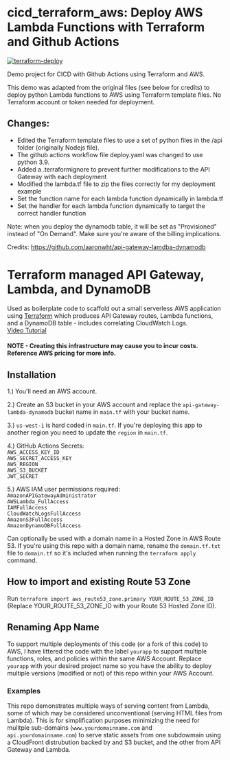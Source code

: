 # cicd_terraform_aws: Deploy AWS Lambda Functions with Terraform and Github Actions
[![terraform-deploy](https://github.com/jmandrake/cicd_terraform_aws/actions/workflows/deploy.yaml/badge.svg)](https://github.com/jmandrake/cicd_terraform_aws/actions/workflows/deploy.yaml)

Demo project for CICD with Github Actions using Terraform and AWS.

This demo was adapted from the original files (see below for credits) to deploy python Lambda functions to AWS using Terraform template files. No Terraform account or token needed for deployment.

## Changes:

- Edited the Terraform template files to use a set of python files in the /api folder (originally Nodejs file).
- The github actions workflow file deploy.yaml was changed to use python 3.9.
- Added a .terraformignore to prevent further modifications to the API Gateway with each deployment
- Modified the lambda.tf file to zip the files correctly for my deployment example
- Set the function name for each lambda function dynamically in lambda.tf
- Set the handler for each lambda function dynamically to target the correct handler function

Note: when you deploy the dynamodb table, it will be set as "Provisioned" instead of "On Demand". Make sure you're aware of the billing implications.


Credits:
https://github.com/aaronwht/api-gateway-lamdba-dynamodb

# Terraform managed API Gateway, Lambda, and DynamoDB

Used as boilerplate code to scaffold out a small serverless AWS application using [Terraform](https://www.terraform.io) which produces API Gateway routes, Lambda functions, and a DynamoDB table - includes correlating CloudWatch Logs.  
[Video Tutorial](https://www.youtube.com/watch?v=Ow0yM4Ebh6k)

#### NOTE - Creating this infrastructure may cause you to incur costs. Reference AWS pricing for more info.

## Installation

1.) You'll need an AWS account.

2.) Create an S3 bucket in your AWS account and replace the `api-gateway-lambda-dynamodb` bucket name in `main.tf` with your bucket name.

3.) `us-west-1` is hard coded in `main.tf`. If you're deploying this app to another region you need to update the `region` in `main.tf`.

4.) GitHub Actions Secrets:  
`AWS_ACCESS_KEY_ID`  
`AWS_SECRET_ACCESS_KEY`  
`AWS_REGION`  
`AWS_S3_BUCKET`  
`JWT_SECRET`

5.) AWS IAM user permissions required:  
`AmazonAPIGatewayAdministrator`  
`AWSLambda_FullAccess`  
`IAMFullAccess`  
`CloudWatchLogsFullAccess`  
`AmazonS3FullAccess`  
`AmazonDynamoDBFullAccess`

Can optionally be used with a domain name in a Hosted Zone in AWS Route 53. If you're using this repo with a domain name, rename the `domain.tf.txt` file to `domain.tf` so it's included when running the `terraform apply` command.

## How to import and existing Route 53 Zone

Run `terraform import aws_route53_zone.primary YOUR_ROUTE_53_ZONE_ID` (Replace YOUR_ROUTE_53_ZONE_ID with your Route 53 Hosted Zone ID).

## Renaming App Name

To support multiple deployments of this code (or a fork of this code) to AWS, I have littered the code with the label `yourapp` to support multiple functions, roles, and policies within the same AWS Account. Replace `yourapp` with your desired project name so you have the ability to deploy multiple versions (modified or not) of this repo within your AWS Account.

### Examples

This repo demonstrates multiple ways of serving content from Lambda, some of which may be considered unconventional (serving HTML files from Lambda). This is for simplification purposes minimizing the need for mulitple sub-domains (`www.yourdomainname.com` and `api.yourdomainname.com`) to serve static assets from one subdowmain using a CloudFront distrubution backed by and S3 bucket, and the other from API Gateway and Lambda.
